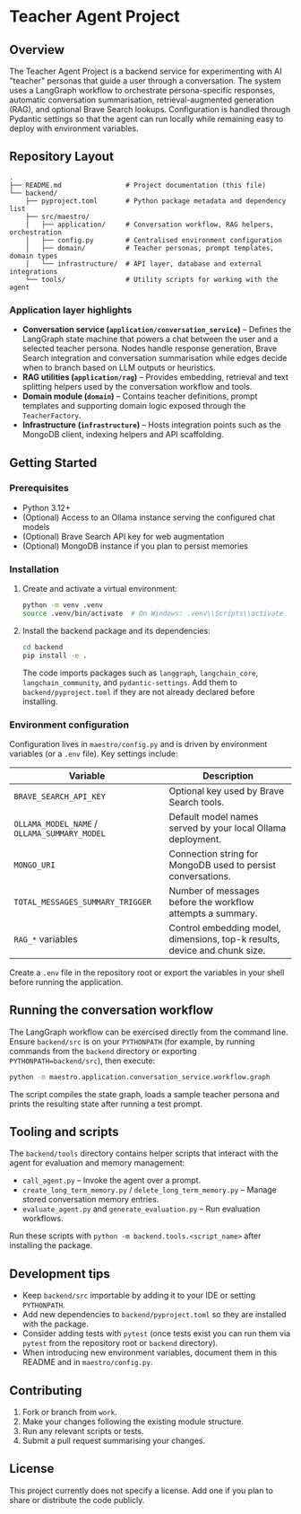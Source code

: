 # Teacher Agent Project

## Overview
The Teacher Agent Project is a backend service for experimenting with AI "teacher"
personas that guide a user through a conversation. The system uses a LangGraph
workflow to orchestrate persona-specific responses, automatic conversation
summarisation, retrieval-augmented generation (RAG), and optional Brave Search
lookups. Configuration is handled through Pydantic settings so that the agent can
run locally while remaining easy to deploy with environment variables.

## Repository Layout
```
.
├── README.md                # Project documentation (this file)
└── backend/
    ├── pyproject.toml       # Python package metadata and dependency list
    ├── src/maestro/
    │   ├── application/     # Conversation workflow, RAG helpers, orchestration
    │   ├── config.py        # Centralised environment configuration
    │   ├── domain/          # Teacher personas, prompt templates, domain types
    │   └── infrastructure/  # API layer, database and external integrations
    └── tools/               # Utility scripts for working with the agent
```

### Application layer highlights
* **Conversation service (`application/conversation_service`)** – Defines the
  LangGraph state machine that powers a chat between the user and a selected
  teacher persona. Nodes handle response generation, Brave Search integration and
  conversation summarisation while edges decide when to branch based on LLM
  outputs or heuristics.
* **RAG utilities (`application/rag`)** – Provides embedding, retrieval and text
  splitting helpers used by the conversation workflow and tools.
* **Domain module (`domain`)** – Contains teacher definitions, prompt templates
  and supporting domain logic exposed through the `TeacherFactory`.
* **Infrastructure (`infrastructure`)** – Hosts integration points such as the
  MongoDB client, indexing helpers and API scaffolding.

## Getting Started
### Prerequisites
* Python 3.12+
* (Optional) Access to an Ollama instance serving the configured chat models
* (Optional) Brave Search API key for web augmentation
* (Optional) MongoDB instance if you plan to persist memories

### Installation
1. Create and activate a virtual environment:
   ```bash
   python -m venv .venv
   source .venv/bin/activate  # On Windows: .venv\\Scripts\\activate
   ```
2. Install the backend package and its dependencies:
   ```bash
   cd backend
   pip install -e .
   ```
   The code imports packages such as `langgraph`, `langchain_core`,
   `langchain_community`, and `pydantic-settings`. Add them to `backend/pyproject.toml`
   if they are not already declared before installing.

### Environment configuration
Configuration lives in `maestro/config.py` and is driven by environment
variables (or a `.env` file). Key settings include:

| Variable | Description |
| --- | --- |
| `BRAVE_SEARCH_API_KEY` | Optional key used by Brave Search tools. |
| `OLLAMA_MODEL_NAME` / `OLLAMA_SUMMARY_MODEL` | Default model names served by your local Ollama deployment. |
| `MONGO_URI` | Connection string for MongoDB used to persist conversations. |
| `TOTAL_MESSAGES_SUMMARY_TRIGGER` | Number of messages before the workflow attempts a summary. |
| `RAG_*` variables | Control embedding model, dimensions, top-k results, device and chunk size. |

Create a `.env` file in the repository root or export the variables in your shell
before running the application.

## Running the conversation workflow
The LangGraph workflow can be exercised directly from the command line. Ensure
`backend/src` is on your `PYTHONPATH` (for example, by running commands from the
`backend` directory or exporting `PYTHONPATH=backend/src`), then execute:

```bash
python -m maestro.application.conversation_service.workflow.graph
```

The script compiles the state graph, loads a sample teacher persona and prints
the resulting state after running a test prompt.

## Tooling and scripts
The `backend/tools` directory contains helper scripts that interact with the
agent for evaluation and memory management:

* `call_agent.py` – Invoke the agent over a prompt.
* `create_long_term_memory.py` / `delete_long_term_memory.py` – Manage stored
  conversation memory entries.
* `evaluate_agent.py` and `generate_evaluation.py` – Run evaluation workflows.

Run these scripts with `python -m backend.tools.<script_name>` after installing
the package.

## Development tips
* Keep `backend/src` importable by adding it to your IDE or setting `PYTHONPATH`.
* Add new dependencies to `backend/pyproject.toml` so they are installed with the
  package.
* Consider adding tests with `pytest` (once tests exist you can run them via
  `pytest` from the repository root or `backend` directory).
* When introducing new environment variables, document them in this README and in
  `maestro/config.py`.

## Contributing
1. Fork or branch from `work`.
2. Make your changes following the existing module structure.
3. Run any relevant scripts or tests.
4. Submit a pull request summarising your changes.

## License
This project currently does not specify a license. Add one if you plan to share
or distribute the code publicly.

